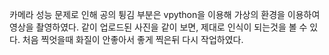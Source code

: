 카메라 성능 문제로 인해 공의 튕김 부분은 vpython을 이용해 가상의 환경을 이용하여 영상을 촬영하였다.
같이 업로드된 사진을 같이 보면, 제대로 인식이 되는것을 볼 수 있다.
처음 찍엇을때 화질이 안좋아서 좋게 찍은뒤 다시 작업하였다.
